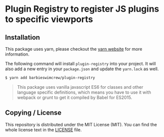 # Plugin Registry to register JS plugins to specific viewports

## Installation
This package uses yarn, please checkout the [yarn website](https://yarnpkg.com) for more information.

The following command will install `plugin-registry` into your project. It will also add a new entry in your `package.json` and update the `yarn.lock` as well.

```bash
$ yarn add barbieswimcrew/plugin-registry
```

> This package uses vanilla javascript ES6 for classes and other language specific definitions, which means you have to use it with webpack or grunt to get it compiled by Babel for ES2015.

## Copying / License
This repository is distributed under the MIT License (MIT). You can find the whole license text in the [LICENSE](LICENSE) file.
